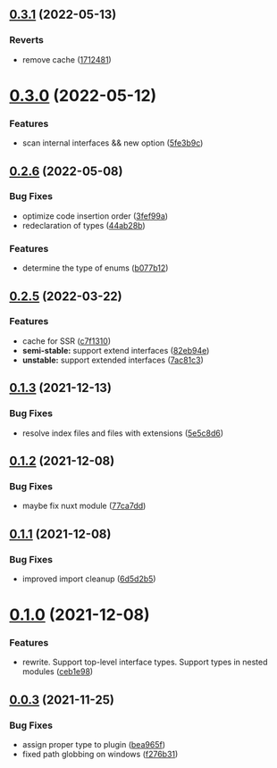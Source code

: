 

## [0.3.1](https://github.com/Zolyn/vite-plugin-vue-type-imports/compare/v0.3.0...v0.3.1) (2022-05-13)


### Reverts

* remove cache ([1712481](https://github.com/Zolyn/vite-plugin-vue-type-imports/commit/171248121323301af4afda8bbce8a70a2ebde605))

# [0.3.0](https://github.com/Zolyn/vite-plugin-vue-type-imports/compare/v0.2.6...v0.3.0) (2022-05-12)


### Features

* scan internal interfaces && new option ([5fe3b9c](https://github.com/Zolyn/vite-plugin-vue-type-imports/commit/5fe3b9cf41f82d5e27755b856eb4d395a95c08d9))



## [0.2.6](https://github.com/Zolyn/vite-plugin-vue-type-imports/compare/v0.2.6...v0.3.0) (2022-05-08)


### Bug Fixes

* optimize code insertion order ([3fef99a](https://github.com/Zolyn/vite-plugin-vue-type-imports/commit/3fef99afe7bd8f0f4276235da55ebd01ad14db17))
* redeclaration of types ([44ab28b](https://github.com/Zolyn/vite-plugin-vue-type-imports/commit/44ab28bee2dbf9e12409b026be019d519698a4f6))


### Features

* determine the type of enums ([b077b12](https://github.com/Zolyn/vite-plugin-vue-type-imports/commit/b077b123d91ab700b292d16321d0eaa05b0c0142))



## [0.2.5](https://github.com/Zolyn/vite-plugin-vue-type-imports/compare/v0.2.6...v0.3.0) (2022-03-22)


### Features

* cache for SSR ([c7f1310](https://github.com/Zolyn/vite-plugin-vue-type-imports/commit/c7f13103cca9ef88add64d2c3211230679080c3b))
* **semi-stable:** support extend interfaces ([82eb94e](https://github.com/Zolyn/vite-plugin-vue-type-imports/commit/82eb94e19ad99e52d1d15c2b9602db05f420d808))
* **unstable:** support extended interfaces ([7ac81c3](https://github.com/Zolyn/vite-plugin-vue-type-imports/commit/7ac81c34df205f9680e013ef8e5918b700857a31))



## [0.1.3](https://github.com/Zolyn/vite-plugin-vue-type-imports/compare/v0.2.6...v0.3.0) (2021-12-13)


### Bug Fixes

* resolve index files and files with extensions ([5e5c8d6](https://github.com/Zolyn/vite-plugin-vue-type-imports/commit/5e5c8d6091aaca52fcc0c933f55cd630fc29627e))



## [0.1.2](https://github.com/Zolyn/vite-plugin-vue-type-imports/compare/v0.2.6...v0.3.0) (2021-12-08)


### Bug Fixes

* maybe fix nuxt module ([77ca7dd](https://github.com/Zolyn/vite-plugin-vue-type-imports/commit/77ca7dd8d331b5d2764563c5e1e3502f38a6ec2a))



## [0.1.1](https://github.com/Zolyn/vite-plugin-vue-type-imports/compare/v0.2.6...v0.3.0) (2021-12-08)


### Bug Fixes

* improved import cleanup ([6d5d2b5](https://github.com/Zolyn/vite-plugin-vue-type-imports/commit/6d5d2b5b3a34745e1508a55fde400b17b89421db))



# [0.1.0](https://github.com/Zolyn/vite-plugin-vue-type-imports/compare/v0.2.6...v0.3.0) (2021-12-08)


### Features

* rewrite. Support top-level interface types. Support types in nested modules ([ceb1e98](https://github.com/Zolyn/vite-plugin-vue-type-imports/commit/ceb1e98348afcf59e98119bebe0e2013f488f685))



## [0.0.3](https://github.com/Zolyn/vite-plugin-vue-type-imports/compare/v0.2.6...v0.3.0) (2021-11-25)


### Bug Fixes

* assign proper type to plugin ([bea965f](https://github.com/Zolyn/vite-plugin-vue-type-imports/commit/bea965f269f336629904500f6eabb8ae9d3aa322))
* fixed path globbing on windows ([f276b31](https://github.com/Zolyn/vite-plugin-vue-type-imports/commit/f276b31dabd979b554af34c20ba56c5f8e21cf1b))
